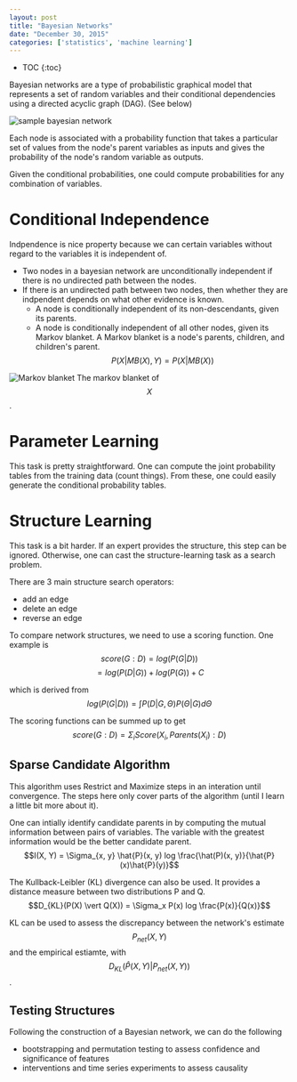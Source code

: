 ```yaml
---
layout: post
title: "Bayesian Networks"
date: "December 30, 2015"
categories: ['statistics', 'machine learning']
---
```


* TOC
{:toc}



Bayesian networks are a type of probabilistic graphical model that represents a set of random variables and their conditional dependencies using a directed acyclic graph (DAG). (See below)

![sample bayesian network](http://jnguyen92.github.io/nhuyhoa/figure/images/bayes_net.png)

Each node is associated with a probability function that takes a particular set of values from the node's parent variables as inputs and gives the probability of the node's random variable as outputs.

Given the conditional probabilities, one could compute probabilities for any combination of variables.
 
# Conditional Independence
Indpendence is nice property because we can certain variables without regard to the variables it is independent of. 

* Two nodes in a bayesian network are unconditionally independent if there is no undirected path between the nodes. 
* If there is an undirected path between two nodes, then whether they are indpendent depends on what other evidence is known. 
  * A node is conditionally independent of its non-descendants, given its parents. 
  * A node is conditionally independent of all other nodes, given its Markov blanket. A Markov blanket is a node's parents, children, and children's parent. $$P(X \vert MB(X), Y) = P(X \vert MB(X))$$

![Markov blanket](http://jnguyen92.github.io/nhuyhoa/figure/images/markov_blanket.png)
The markov blanket of $$X$$. 

# Parameter Learning
This task is pretty straightforward. One can compute the joint probability tables from the training data (count things). From these, one could easily generate the conditional probability tables. 

# Structure Learning
This task is a bit harder. If an expert provides the structure, this step can be ignored. Otherwise, one can cast the structure-learning task as a search problem. 

There are 3 main structure search operators:
* add an edge
* delete an edge
* reverse an edge

To compare network structures, we need to use a scoring function. One example is
$$score(G:D) = log\left( P(G \vert D) \right)$$
$$ = log \left( P(D \vert G) \right) + log \left( P(G) \right) + C$$

which is derived from 
$$log\left( P(G \vert D) \right) = \int P(D \vert G, \Theta) P(\Theta \vert G) d\Theta$$

The scoring functions can be summed up to get
$$score(G:D) = \Sigma_i Score(X_i, Parents(X_i):D)$$

## Sparse Candidate Algorithm
This algorithm uses Restrict and Maximize steps in an interation until convergence. The steps here only cover parts of the algorithm (until I learn a little bit more about it).

One can intially identify candidate parents in by computing the mutual information between pairs of variables. The variable with the greatest information would be the better candidate parent. 
$$I(X, Y) = \Sigma_{x, y} \hat{P}(x, y) log \frac{\hat(P)(x, y)}{\hat{P}(x)\hat{P}(y)}$$

The Kullback-Leibler (KL) divergence can also be used. It provides a distance measure between two distributions P and Q.
$$D_{KL}(P(X) \vert Q(X)) = \Sigma_x P(x) log \frac{P(x)}{Q(x)}$$

KL can be used to assess the discrepancy between the network's estimate $$P_{net}(X, Y) $$and the empirical estiamte, with $$D_{KL}(\hat{P}(X, Y) \vert P_{net}(X, Y))$$.

## Testing Structures
Following the construction of a Bayesian network, we can do the following

* bootstrapping and permutation testing to assess confidence and significance of features
* interventions and time series experiments to assess causality




